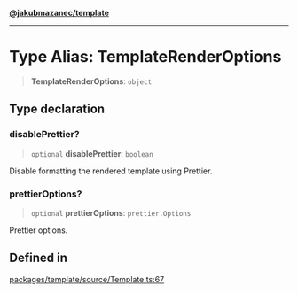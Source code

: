 [**@jakubmazanec/template**](../README.md)

---

# Type Alias: TemplateRenderOptions

> **TemplateRenderOptions**: `object`

## Type declaration

### disablePrettier?

> `optional` **disablePrettier**: `boolean`

Disable formatting the rendered template using Prettier.

### prettierOptions?

> `optional` **prettierOptions**: `prettier.Options`

Prettier options.

## Defined in

[packages/template/source/Template.ts:67](https://github.com/jakubmazanec/tools/blob/a9765e3de8390a6e57bec51efaeb411fbd7881ab/packages/template/source/Template.ts#L67)
